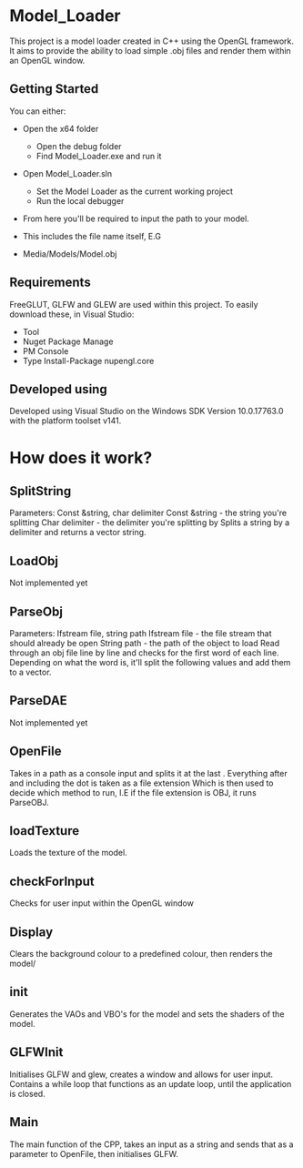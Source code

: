 # Model_Loader

This project is a model loader created in C++ using the OpenGL framework. It aims to provide the ability to load simple .obj files
and render them within an OpenGL window. 

## Getting Started
You can either:
* Open the x64 folder
  * Open the debug folder
  * Find Model_Loader.exe and run it
 
* Open Model_Loader.sln
  * Set the Model Loader as the current working project
  * Run the local debugger
  
* From here you'll be required to input the path to your model. 
* This includes the file name itself, E.G
* Media/Models/Model.obj
## Requirements
FreeGLUT, GLFW and GLEW are used within this project. To easily download these, in Visual Studio:
* Tool
* Nuget Package Manage
* PM Console
* Type Install-Package nupengl.core

## Developed using
Developed using Visual Studio on the  Windows SDK Version 10.0.17763.0 with the platform toolset v141.

# How does it work?

## SplitString

Parameters:
Const &string, char delimiter
Const &string - the string you're splitting
Char delimiter - the delimiter you're splitting by
Splits a string by a delimiter and returns a vector string. 
## LoadObj
Not implemented yet
## ParseObj

Parameters: Ifstream file, string path
Ifstream file - the file stream that should already be open
String path - the path of the object to load
Read through an obj file line by line and checks for the first word of each line. 
Depending on what the word is, it'll split the following values and add them to a vector. 

## ParseDAE
Not implemented yet
## OpenFile
Takes in a path as a console input and splits it at the last .
Everything after and including the dot is taken as a file extension
Which is then used to decide which method to run, I.E if the file extension is OBJ, it runs ParseOBJ.

## loadTexture

Loads the texture of the model.

## checkForInput

Checks for user input within the OpenGL window

## Display

Clears the background colour to a predefined colour, then renders the model/
## init

Generates the VAOs and VBO's for the model and sets the shaders of the model.
## GLFWInit

Initialises GLFW and glew, creates a window and allows for user input.
Contains a while loop that functions as an update loop, until the application is closed.
## Main

The main function of the CPP, takes an input as a string and sends that as a parameter to OpenFile,
then initialises GLFW.




